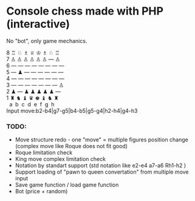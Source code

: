 # Console chess made with PHP (interactive)

No "bot", only game mechanics.

8 ♖ ♘ ♗ ♕ ♔ ♗ ♘ ♖   
7 ♙ ♙ ♙ ♙ ♙ ♙ ― ♙   
6 ― ― ― ― ― ― ― ―   
5 ― ♟ ― ― ― ― ― ―   
4 ― ― ― ― ― ― ― ―   
3 ― ― ― ― ― ― ― ♙   
2 ♟ ― ♟ ♟ ♟ ♟ ♟ ―   
1 ♜ ♞ ♝ ♛ ♚ ♝ ♞ ♜   
&nbsp; a&nbsp; b&nbsp; c&nbsp; d&nbsp; e&nbsp; f&nbsp; g&nbsp; h   
Input move:b2-b4|g7-g5|b4-b5|g5-g4|h2-h4|g4-h3

### TODO:

- Move structure redo - one "move" = multiple figures position change (complex move like Roque does not fit good)
- Roque limitation check
- King move complex limitation check
- Notation by standart support (std notation like e2-e4 a7-a6 Rh1-h2 )
- Support loading of "pawn to queen convertation" from multiple move input
- Save game function / load game function
- Bot (price + random)
